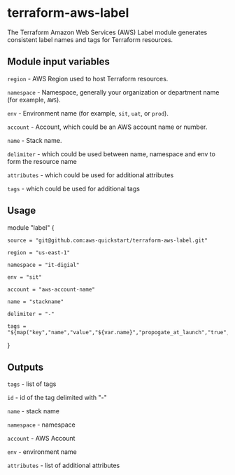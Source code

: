 # terraform-aws-label
The Terraform Amazon Web Services (AWS) Label module generates consistent label names and tags for Terraform resources.

## Module input variables

```region``` - AWS Region used to host Terraform resources.

```namespace``` - Namespace, generally your organization or department name (for example, ```AWS```).

```env``` - Environment name (for example, ```sit```, ```uat```, or ```prod```).

```account``` - Account, which could be an AWS account name or number.

```name``` - Stack name.

```delimiter``` - which could be used between name, namespace and env to form the resource name

```attributes``` - which could be used for additional attributes

```tags``` - which could be used for additional tags

## Usage

module "label" {

    source = "git@github.com:aws-quickstart/terraform-aws-label.git"

    region = "us-east-1"

    namespace = "it-digial"

    env = "sit"

    account = "aws-account-name"

    name = "stackname"

    delimiter = "-"

    tags = "${map("key","name","value","${var.name}","propogate_at_launch","true","terraform","true")}"

}


## Outputs

```tags``` - list of tags

```id``` - id of the tag delimited with "-"

```name``` - stack name

```namespace``` - namespace

```account``` - AWS Account

```env``` - environment name

```attributes``` - list of additional attributes

